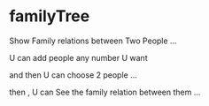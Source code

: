 # familyTree

Show Family relations between Two People ...






U can add people any number U want

and then U can choose 2 people ...

then , U can See the family relation between them ...

